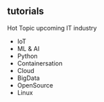 ## tutorials

Hot Topic upcoming IT industry

- IoT
- ML & AI
- Python
- Containersation 
- Cloud
- BigData
- OpenSource
- Linux
